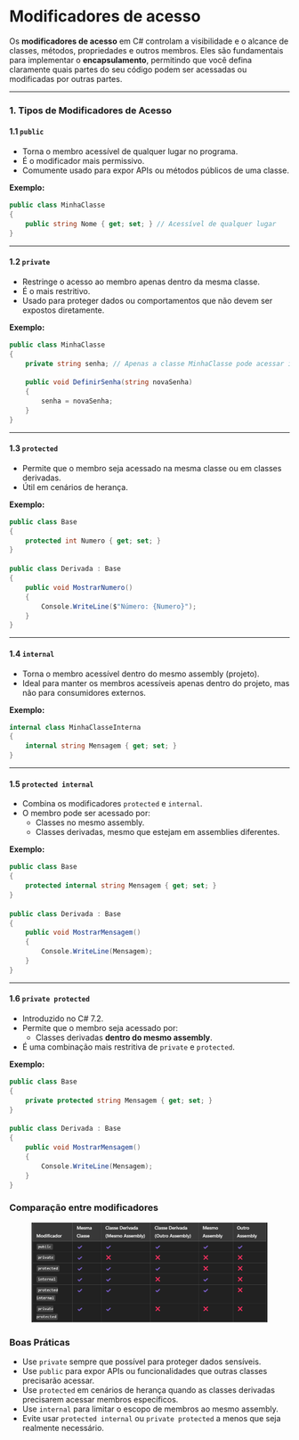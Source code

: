 # Modificadores de acesso

Os **modificadores de acesso** em C# controlam a visibilidade e o alcance de classes, métodos, propriedades e outros membros. Eles são fundamentais para implementar o **encapsulamento**, permitindo que você defina claramente quais partes do seu código podem ser acessadas ou modificadas por outras partes.

***

### **1. Tipos de Modificadores de Acesso**

#### **1.1 `public`**

* Torna o membro acessível de qualquer lugar no programa.
* É o modificador mais permissivo.
* Comumente usado para expor APIs ou métodos públicos de uma classe.

**Exemplo:**

```csharp
public class MinhaClasse
{
    public string Nome { get; set; } // Acessível de qualquer lugar
}
```

***

#### **1.2 `private`**

* Restringe o acesso ao membro apenas dentro da mesma classe.
* É o mais restritivo.
* Usado para proteger dados ou comportamentos que não devem ser expostos diretamente.

**Exemplo:**

```csharp
public class MinhaClasse
{
    private string senha; // Apenas a classe MinhaClasse pode acessar isso

    public void DefinirSenha(string novaSenha)
    {
        senha = novaSenha;
    }
}
```

***

#### **1.3 `protected`**

* Permite que o membro seja acessado na mesma classe ou em classes derivadas.
* Útil em cenários de herança.

**Exemplo:**

```csharp
public class Base
{
    protected int Numero { get; set; }
}

public class Derivada : Base
{
    public void MostrarNumero()
    {
        Console.WriteLine($"Número: {Numero}");
    }
}
```

***

#### **1.4 `internal`**

* Torna o membro acessível dentro do mesmo assembly (projeto).
* Ideal para manter os membros acessíveis apenas dentro do projeto, mas não para consumidores externos.

**Exemplo:**

```csharp
internal class MinhaClasseInterna
{
    internal string Mensagem { get; set; }
}
```

***

#### **1.5 `protected internal`**

* Combina os modificadores `protected` e `internal`.
* O membro pode ser acessado por:
  * Classes no mesmo assembly.
  * Classes derivadas, mesmo que estejam em assemblies diferentes.

**Exemplo:**

```csharp
public class Base
{
    protected internal string Mensagem { get; set; }
}

public class Derivada : Base
{
    public void MostrarMensagem()
    {
        Console.WriteLine(Mensagem);
    }
}
```

***

#### **1.6 `private protected`**

* Introduzido no C# 7.2.
* Permite que o membro seja acessado por:
  * Classes derivadas **dentro do mesmo assembly**.
* É uma combinação mais restritiva de `private` e `protected`.

**Exemplo:**

```csharp
public class Base
{
    private protected string Mensagem { get; set; }
}

public class Derivada : Base
{
    public void MostrarMensagem()
    {
        Console.WriteLine(Mensagem);
    }
}
```





### Comparação entre modificadores

<figure><img src=".gitbook/assets/image (8).png" alt=""><figcaption></figcaption></figure>

### **Boas Práticas**

* Use `private` sempre que possível para proteger dados sensíveis.
* Use `public` para expor APIs ou funcionalidades que outras classes precisarão acessar.
* Use `protected` em cenários de herança quando as classes derivadas precisarem acessar membros específicos.
* Use `internal` para limitar o escopo de membros ao mesmo assembly.
* Evite usar `protected internal` ou `private protected` a menos que seja realmente necessário.
